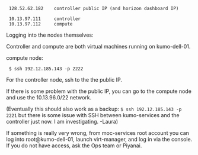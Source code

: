      128.52.62.182    controller public IP (and horizon dashboard IP)

     10.13.97.111     controller
     10.13.97.112     compute

Logging into the nodes themselves:

Controller and compute are both virtual machines running on kumo-dell-01.

compute node:

     $ ssh 192.12.185.143 -p 2222

For the controller node, ssh to the the public IP.

If there is some problem with the public IP, you can go to the compute node and use the 10.13.96.0/22 network.

(Eventually this should also work as a backup:  `$ ssh 192.12.185.143 -p 2221` but there is some issue with SSH between kumo-services and the controller just now. I am investigating. -Laura)

If something is really very wrong, from moc-services root account you can log into root@kumo-dell-01, launch virt-manager, and log in via the console.  If you do not have access, ask the Ops team or Piyanai. 